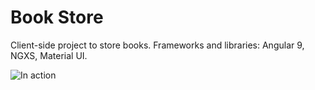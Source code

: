 # Book Store
Client-side project to store books. Frameworks and libraries:
Angular 9,
NGXS,
Material UI.

![In action](https://i.imgur.com/0XV1VBK.png)
